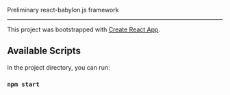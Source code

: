 Preliminary react-babylon.js framework

---
This project was bootstrapped with [Create React App](https://github.com/facebook/create-react-app).

## Available Scripts

In the project directory, you can run:

### `npm start`
